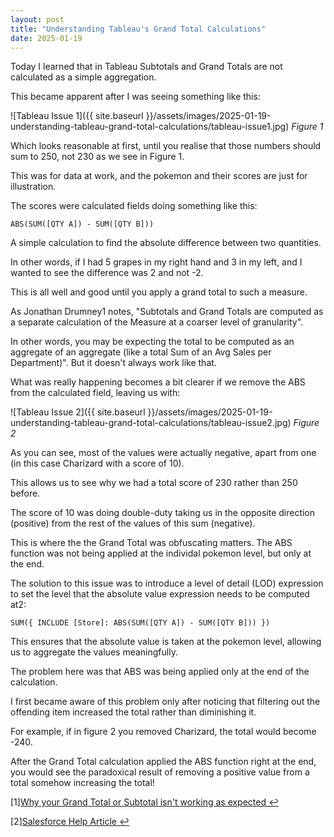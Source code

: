 ```yaml
---
layout: post
title: "Understanding Tableau's Grand Total Calculations"
date: 2025-01-19
---
```


Today I learned that in Tableau Subtotals and Grand Totals are not calculated as a simple aggregation.

This became apparent after I was seeing something like this:

![Tableau Issue 1]({{ site.baseurl }}/assets/images/2025-01-19-understanding-tableau-grand-total-calculations/tableau-issue1.jpg)
*Figure 1*

Which looks reasonable at first, until you realise that those numbers should sum to 250, not 230 as we see in Figure 1.

This was for data at work, and the pokemon and their scores are just for illustration.

The scores were calculated fields doing something like this:

```tableau
ABS(SUM([QTY A]) - SUM([QTY B]))
```
A simple calculation to find the absolute difference between two quantities.

In other words, if I had 5 grapes in my right hand and 3 in my left, and I wanted to see the difference was 2 and not -2.

This is all well and good until you apply a grand total to such a measure.

As Jonathan Drumney1 notes, "Subtotals and Grand Totals are computed as a separate calculation of the Measure at a coarser level of granularity".

In other words, you may be expecting the total to be computed as an aggregate of an aggregate (like a total Sum of an Avg Sales per Department)". But it doesn't always work like that.

What was really happening becomes a bit clearer if we remove the ABS from the calculated field, leaving us with:

![Tableau Issue 2]({{ site.baseurl }}/assets/images/2025-01-19-understanding-tableau-grand-total-calculations/tableau-issue2.jpg)
*Figure 2*

As you can see, most of the values were actually negative, apart from one (in this case Charizard with a score of 10).

This allows us to see why we had a total score of 230 rather than 250 before.

The score of 10 was doing double-duty taking us in the opposite direction (positive) from the rest of the values of this sum (negative).

This is where the the Grand Total was obfuscating matters. The ABS function was not being applied at the individal pokemon level, but only at the end.

The solution to this issue was to introduce a level of detail (LOD) expression to set the level that the absolute value expression needs to be computed at2:

```tableau
SUM({ INCLUDE [Store]: ABS(SUM([QTY A]) - SUM([QTY B])) })
```

This ensures that the absolute value is taken at the pokemon level, allowing us to aggregate the values meaningfully.

The problem here was that ABS was being applied only at the end of the calculation.

I first became aware of this problem only after noticing that filtering out the offending item increased the total rather than diminishing it.

For example, if in figure 2 you removed Charizard, the total would become -240.

After the Grand Total calculation applied the ABS function right at the end, you would see the paradoxical result of removing a positive value from a total somehow increasing the total!

[1][Why your Grand Total or Subtotal isn't working as expected ↩](https://community.tableau.com/s/question/0D54T00000G552ASAR/why-your-grand-total-or-subtotal-isnt-working-as-expected)


[2][Salesforce Help Article ↩](https://help.salesforce.com/s/articleView?id=001473272&type=1)